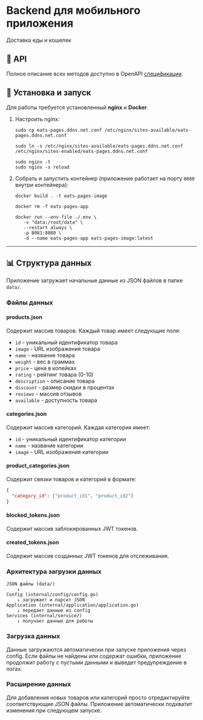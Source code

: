 # Backend для мобильного приложения

Доставка еды и кошелек

## 📘 API

Полное описание всех методов доступно в OpenAPI [спецификации](api/openapi/spec.yaml).

## 🚀 Установка и запуск

Для работы требуется установленный **nginx** и **Docker**.

1. Настроить nginx:

   ```shell
   sudo cp eats-pages.ddns.net.conf /etc/nginx/sites-available/eats-pages.ddns.net.conf
    
   sudo ln -s /etc/nginx/sites-available/eats-pages.ddns.net.conf /etc/nginx/sites-enabled/eats-pages.ddns.net.conf
    
   sudo nginx -t
   sudo nginx -s reload
   ```

2. Собрать и запустить контейнер (приложение работает на порту `8080` внутри контейнера):

   ```shell
   docker build . -t eats-pages-image
    
   docker rm -f eats-pages-app 

   docker run --env-file ./.env \
      -v "data:/root/data" \
      --restart always \
      -p 8081:8080 \
      -d --name eats-pages-app eats-pages-image:latest
   ```

---

## 📊 Структура данных

Приложение загружает начальные данные из JSON файлов в папке `data/`.

### Файлы данных

#### products.json
Содержит массив товаров. Каждый товар имеет следующие поля:
- `id` - уникальный идентификатор товара
- `image` - URL изображения товара
- `name` - название товара
- `weight` - вес в граммах
- `price` - цена в копейках
- `rating` - рейтинг товара (0-10)
- `description` - описание товара
- `discount` - размер скидки в процентах
- `reviews` - массив отзывов
- `available` - доступность товара

#### categories.json
Содержит массив категорий. Каждая категория имеет:
- `id` - уникальный идентификатор категории
- `name` - название категории
- `image` - URL изображения категории

#### product_categories.json
Содержит связки товаров и категорий в формате:
```json
{
  "category_id": ["product_id1", "product_id2"]
}
```

#### blocked_tokens.json
Содержит массив заблокированных JWT токенов.

#### created_tokens.json
Содержит массив созданных JWT токенов для отслеживания.

### Архитектура загрузки данных

```
JSON файлы (data/) 
    ↓
Config (internal/config/config.go)
    ↓ загружает и парсит JSON
Application (internal/application/application.go)
    ↓ передает данные из config
Services (internal/service/)
    ↓ получает данные для работы
```

### Загрузка данных

Данные загружаются автоматически при запуске приложения через config. Если файлы не найдены или содержат ошибки, приложение продолжит работу с пустыми данными и выведет предупреждение в логах.

### Расширение данных

Для добавления новых товаров или категорий просто отредактируйте соответствующие JSON файлы. Приложение автоматически подхватит изменения при следующем запуске.
